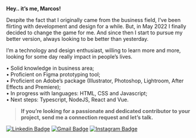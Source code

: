 <strong>Hey.. it’s me, Marcos!</strong>

Despite the fact that I originally came from the business field, I’ve been flirting with development and design for a while. But, in May 2022 I finally decided to change the game for me. And since then I start to pursue my better version, always looking to be better than yesterday.

I’m a technology and design enthusiast, willing to learn more and more, looking for some day really impact in people’s lives.

• Solid knowledge in business area;<br>
• Proficient on Figma prototyping tool;<br>
• Proficient on Adobe’s package (Illustrator, Photoshop, Lightroom, After Effects and Premiere);<br>
• In progress with languages: HTML, CSS and Javascript;<br>
• Next steps: Typescript, NodeJS, React and Vue.<br>

> <strong>If you’re looking for a passionate and dedicated contributor to your project, send me a connection request and let’s talk.</strong><br>



[![Linkedin Badge](https://img.shields.io/badge/-Marcos%20Martins-6633cc?style=flat-square&logo=Linkedin&logoColor=white&link=https://www.linkedin.com/in/smartinsmarcos)](https://www.linkedin.com/in/smartinsmarcos/)
[![Gmail Badge](https://img.shields.io/badge/-marcos.kakto@gmail.com-6633cc?style=flat-square&logo=Gmail&logoColor=white&link=mailto:marcos.kakto@gmail.com)](mailto:marcos.kakto@gmail.com)
[![Instagram Badge](https://img.shields.io/badge/-@marcos.smartins-6633cc?style=flat-square&labelColor=6633cc&logo=instagram&logoColor=white&link=https://www.instagram.com/marcos.smartins)](https://www.instagram.com/marcos.smartins)
